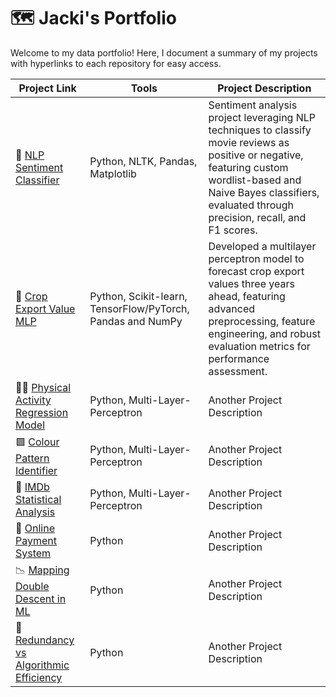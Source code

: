 # 🗺 Jacki's Portfolio

Welcome to my data portfolio! Here, I document a summary of my projects with hyperlinks to each repository for easy access.

| Project Link | Tools | Project Description | 
|---|---|---|
| 💬 [NLP Sentiment Classifier](https://github.com/jackiwynter/NLP-Sentiment-Classifier) | Python, NLTK, Pandas, Matplotlib | Sentiment analysis project leveraging NLP techniques to classify movie reviews as positive or negative, featuring custom wordlist-based and Naive Bayes classifiers, evaluated through precision, recall, and F1 scores. |
| 🌾 [Crop Export Value MLP](https://github.com/jackiwynter/Crop-Export-Value-MLP) | Python, Scikit-learn, TensorFlow/PyTorch, Pandas and NumPy| Developed a multilayer perceptron model to forecast crop export values three years ahead, featuring advanced preprocessing, feature engineering, and robust evaluation metrics for performance assessment. |
| 🚴‍♀️ [Physical Activity Regression Model](https://github.com/jackiwynter/Physical-Activity-Regression-Model) | Python, Multi-Layer-Perceptron | Another Project Description |
| 🟩 [Colour Pattern Identifier](https://github.com/jackiwynter/Colour-Pattern-Identifier) | Python, Multi-Layer-Perceptron | Another Project Description |
| 🍿 [IMDb Statistical Analysis](https://github.com/jackiwynter/IMDb-Statistical-Analysis) | Python, Multi-Layer-Perceptron | Another Project Description |
| 💸 [ Online Payment System]() | Python | Another Project Description |
| 📉 [Mapping Double Descent in ML]() | Python | Another Project Description |
| 🧠 [Redundancy vs Algorithmic Efficiency]() | Python | Another Project Description |
